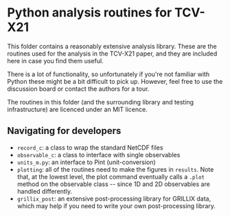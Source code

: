 # Python analysis routines for TCV-X21

This folder contains a reasonably extensive analysis library. These are the routines used for the analysis in the TCV-X21 paper, and they are included here in case you find them useful.

There is a lot of functionality, so unfortunately if you're not familiar with Python these might be a bit difficult to pick up. However, feel free to use the discussion board or contact the authors for a tour.

The routines in this folder (and the surrounding library and testing infrastructure) are licenced under an MIT licence.


## Navigating for developers

* `record_c`: a class to wrap the standard NetCDF files
* `observable_c`: a class to interface with single observables
* `units_m.py`: an interface to Pint (unit-conversion)
* `plotting`: all of the routines need to make the figures in `results`. Note that, at the lowest level, the plot command eventually calls a `.plot` method on the observable class -- since 1D and 2D observables are handled differently.
* `grillix_post`: an extensive post-processing library for GRILLIX data, which may help if you need to write your own post-processing library.
